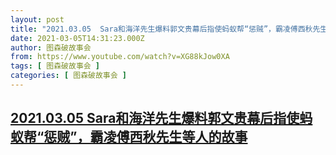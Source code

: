 ```yaml
---
layout: post
title: "2021.03.05  Sara和海洋先生爆料郭文贵幕后指使蚂蚁帮“惩贼”，霸凌傅西秋先生等人的故事"
date: 2021-03-05T14:31:23.000Z
author: 图森破故事会
from: https://www.youtube.com/watch?v=XG88kJow0XA
tags: [ 图森破故事会 ]
categories: [ 图森破故事会 ]
---
```

<!--1614954683000-->
[2021.03.05  Sara和海洋先生爆料郭文贵幕后指使蚂蚁帮“惩贼”，霸凌傅西秋先生等人的故事](https://www.youtube.com/watch?v=XG88kJow0XA)
------

<div>

</div>
